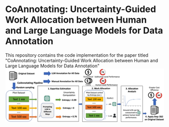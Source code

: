 # CoAnnotating: Uncertainty-Guided Work Allocation between Human and Large Language Models for Data Annotation
This repository contains the code implementation for the paper titled "CoAnnotating: Uncertainty-Guided Work Allocation between Human and Large Language Models for Data Annotation"
<img src="img/pipeline2.png">
